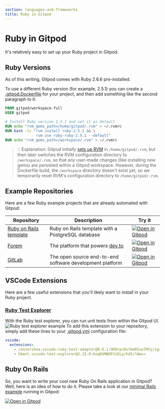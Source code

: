 ```yaml
---
section: languages-and-frameworks
title: Ruby in Gitpod
---
```


<script context="module">
  export const prerender = true;
</script>

# Ruby in Gitpod

It's relatively easy to set up your Ruby project in Gitpod.

## Ruby Versions

As of this writing, Gitpod comes with Ruby 2.6.6 pre-installed.

To use a different Ruby version (for example, 2.5.1) you can create a [.gitpod.Dockerfile](https://www.gitpod.io/docs/config-docker) for your project, and then add something like the second paragraph to it:

```dockerfile
FROM gitpod/workspace-full
USER gitpod

# Install Ruby version 2.5.1 and set it as default
RUN echo "rvm_gems_path=/home/gitpod/.rvm" > ~/.rvmrc
RUN bash -lc "rvm install ruby-2.5.1 && \
              rvm use ruby-ruby-2.5.1 --default"
RUN echo "rvm_gems_path=/workspace/.rvm" > ~/.rvmrc
```

> 💡 Explanation: Gitpod initially [sets up RVM](https://github.com/gitpod-io/workspace-images/blob/b4b8a2b796ce570efa3aef2fc9d12d5c9803d0d2/full/Dockerfile#L228-L243) in `/home/gitpod/.rvm`, but then later switches the RVM configuration directory to `/workspace/.rvm`, so that any user-made changes (like installing new gems) are persisted within a Gitpod workspace. However, during the Dockerfile build, the `/workspace` directory doesn't exist yet, so we temporarily reset RVM's configuration directory to `/home/gitpod/.rvm`.

## Example Repositories

Here are a few Ruby example projects that are already automated with Gitpod:

<div class="table-container">

| Repository                                                           | Description                                              | Try it                                                                                                                          |
| -------------------------------------------------------------------- | -------------------------------------------------------- | ------------------------------------------------------------------------------------------------------------------------------- |
| [Ruby on Rails template](https://github.com/gitpod-io/ruby-on-rails) | Ruby on Rails template with a PostgreSQL database        | [![Open in Gitpod](https://gitpod.io/button/open-in-gitpod.svg)](https://gitpod.io/#https://github.com/gitpod-io/ruby-on-rails) |
| [Forem](https://github.com/forem/forem)                              | The platform that powers [dev.to](https://dev.to)        | [![Open in Gitpod](https://gitpod.io/button/open-in-gitpod.svg)](https://gitpod.io/#https://github.com/forem/forem)             |
| [GitLab](https://gitlab.com/gitlab-org/gitlab)                       | The open source end-to-end software development platform | [![Open in Gitpod](https://gitpod.io/button/open-in-gitpod.svg)](https://gitpod.io/#https://gitlab.com/gitlab-org/gitlab)       |

 </div>

## VSCode Extensions

Here are a few useful extensions that you'll likely want to install in your Ruby project.

### [Ruby Test Explorer](https://marketplace.visualstudio.com/items?itemName=connorshea.vscode-ruby-test-adapter)

With the Ruby test explorer, you can run unit tests from within the Gitpod UI.
![Ruby test explorer example](.../../../static/images/docs/ruby_test_ui.png)
To add this extension to your repository, simply add these lines to your [.gitpod.yml](https://www.gitpod.io/docs/config-gitpod-file) configuration file:

```YAML
vscode:
  extensions:
    - connorshea.vscode-ruby-test-adapter@0.6.1:HO9rpcRv7bmRIuo7Mty/zg==
    - hbenl.vscode-test-explorer@2.15.0:koqDUMWDPJzELp/hdS/lWw==
```

## Ruby On Rails

So, you want to write your cool new Ruby On Rails application in Gitpod? Well, here is an idea of how to do it. Please take a look at our [minimal Rails example](https://github.com/gitpod-io/Gitpod-Ruby-On-Rails) running in Gitpod:

[![Open in Gitpod](https://gitpod.io/button/open-in-gitpod.svg)](https://gitpod.io/#https://github.com/gitpod-io/Gitpod-Ruby-On-Rails)
